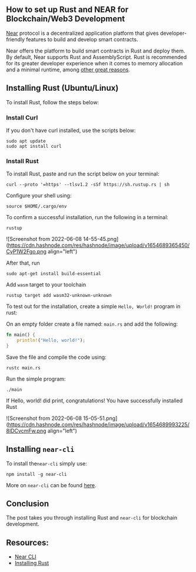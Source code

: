 ## How to set up Rust and NEAR for Blockchain/Web3 Development

[Near](https://near.org/) protocol is a decentralized application platform that gives developer-friendly features to build and develop smart contracts. 

Near offers the platform to build smart contracts in Rust and deploy them. By default, Near supports Rust and AssemblyScript. Rust is recommended for its greater developer experience when it comes to memory allocation and a minimal runtime, among [other great reasons](https://ink.substrate.io/why-rust-for-smart-contracts/).

## Installing Rust (Ubuntu/Linux)

To install Rust, follow the steps below:

### Install Curl

If you don't have curl installed, use the scripts below:

```shell
sudo apt update
sudo apt install curl
```

### Install Rust

To install Rust, paste and run the script below on your terminal:

```shell
curl --proto '=https' --tlsv1.2 -sSf https://sh.rustup.rs | sh
```

Configure your shell using:

```shell
source $HOME/.cargo/env
```

To confirm a successful installation, run the following in a terminal:

```shell
rustup
```


![Screenshot from 2022-06-08 14-55-45.png](https://cdn.hashnode.com/res/hashnode/image/upload/v1654689365450/CyP1W2Fgo.png align="left")


After that, run

```shell
sudo apt-get install build-essential
```

Add `wasm` target to your toolchain

```shell
rustup target add wasm32-unknown-unknown
```

To test out for the installation, create a simple `Hello, World!` program in rust:

On an empty folder create a file named: `main.rs` and add the following:

```rs
fn main() {
    println!("Hello, world!");
}
```

Save the file and compile the code using:

```shell
rustc main.rs
```

Run the simple program:

```shell
./main
```

If Hello, world! did print, congratulations! You have successfully installed Rust


![Screenshot from 2022-06-08 15-05-51.png](https://cdn.hashnode.com/res/hashnode/image/upload/v1654689993225/8IDCvcmFw.png align="left")

## Installing `near-cli`

To install the`near-cli` simply use:

```shell
npm install -g near-cli
```

More on `near-cli` can be found [here](https://docs.near.org/docs/tools/near-cli).

## Conclusion
The post takes you through installing Rust and `near-cli` for blockchain development.

## Resources:

- [Near CLI](https://docs.near.org/docs/tools/near-cli)
- [Installing Rust](https://www.rust-lang.org/tools/install)

